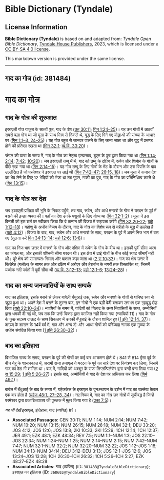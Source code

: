 # Bible Dictionary (Tyndale)

## License Information

**Bible Dictionary (Tyndale)** is based on and adapted from: _Tyndale Open Bible Dictionary_, [Tyndale House Publishers](https://tyndaleopenresources.com/), 2023, which is licensed under a [CC BY-SA 4.0 license](https://creativecommons.org/licenses/by-sa/4.0/legalcode.en).

This markdown version is provided under the same license.



--------------------------------

## गाद का गोत्र (id: 381484)

गाद का गोत्र
============

गाद के गोत्र की शुरुआत
----------------------

इस्राएली गोत्र याकूब के सातवें पुत्र, गाद के वंश ([उत् 30:11](https://ref.ly/Gen30:11); [गिन 1:24–25](https://ref.ly/Num1:24-Num1:25))। यह उन गोत्रों में आठवाँ सबसे बड़ा गोत्र था जो मूसा के साथ मिस्र से निकले थे, युद्ध के लिए गिने गए योद्धाओं की संख्या के आधार पर ([गिन 1:1–3, 24–25](https://ref.ly/Num1:1-Num1:3))। यह गोत्र बहुत से जानवर पालने के लिए जाना जाता था और युद्ध में प्रचण्ड होने की प्रतिष्ठा रखता था ([गिन 32:1](https://ref.ly/Num32:1); [व्य.वि. 33:20](https://ref.ly/Deut33:20))।

जंगल की यात्रा के समय में, गाद के गोत्र का नेतृत्व एल्यासाप, दूएल के पुत्र द्वारा किया गया था ([गिन 1:14](https://ref.ly/Num1:14); [2:14](https://ref.ly/Num2:14); [7:42](https://ref.ly/Num7:42); [10:20](https://ref.ly/Num10:20))। जब इस्राएली तम्बू में थे, गाद को तम्बू के दक्षिण में, रूबेन और शिमोन के गोत्रों के पीछे रखा गया था ([गिन 2:14–15](https://ref.ly/Num2:14-Num2:15))। यह गोत्र तम्बू के लिए गोत्रों के भेंट के दौरान और उस विपत्ति के बाद उल्लेखित है जो परमेश्वर ने इस्राएल पर लाई थी ([गिन 7:42–47](https://ref.ly/Num7:42-Num7:47); [26:15, 18](https://ref.ly/Num26:15))। जब मूसा ने कनान देश का भेद लेने के लिए 12 भेदियों को भेजा था तब गूएल, माकी का पुत्र, गाद के गोत्र का प्रतिनिधित्व करते थे ([गिन 13:15](https://ref.ly/Num13:15))।

गाद के गोत्र का देश
-------------------

जब इस्राएली प्रतिज्ञा की भूमि के निकट पहुँचे, तब गाद, रूबेन, और आधे मनश्शे के गोत्र ने यरदन के पूर्व में बसने की इच्छा व्यक्त की। वहाँ का देश उनके पशुओं के लिए योग्य था ([गिन 32:1–2](https://ref.ly/Num32:1-Num32:2))। मूसा ने इस विनती को इस शर्त पर स्वीकार किया कि वे कनान की विजय में सहायता करेंगे ([गिन 32:20–22](https://ref.ly/Num32:20-Num32:22); [यहो 1:12–18](https://ref.ly/Josh1:12-Josh1:18))। यहोशू के अधीन विजय के दौरान, गाद के गोत्र का विशेष रूप से यरीहो के युद्ध में उल्लेख है ([यहो 4:12](https://ref.ly/Josh4:12))। विजय के बाद, गाद, रूबेन और आधे मनश्शे के साथ, यरदन के पूर्व में अपने निज भाग में बस गए (तुलना करें [गिन 34:13–14](https://ref.ly/Num34:13-Num34:14); [यहो 12:6](https://ref.ly/Josh12:6); [13:8](https://ref.ly/Josh13:8))।

गाद का निज भाग उत्तर में मनश्शे के गोत्र और दक्षिण में रूबेन के गोत्र के बीच था। इसकी पूर्वी सीमा अरब का जंगल था, और इसकी पश्चिमी सीमा यरदन थी। इस क्षेत्र में ढाई गोत्रों के बीच कोई स्पष्ट सीमाएँ नहीं थीं। पूरे क्षेत्र को सामान्यतः गिलाद और बाशान कहा जाता था ([2 रा 10:33](https://ref.ly/2Kgs10:33))। गाद का क्षेत्र उत्तर में किन्नेरेत (गलील) के सागर तक और दक्षिण में अरोएर और हेशबोन के नगरों तक विस्तारित था, जिसमें यब्बोक नदी पर्वतों में पूर्वी सीमा थी ([व्य.वि. 3:12–13](https://ref.ly/Deut3:12-Deut3:13); [यहो 12:1–6](https://ref.ly/Josh12:1-Josh12:6); [13:24–28](https://ref.ly/Josh13:24-Josh13:28))।

गाद का अन्य जनजातियों के साथ सम्पर्क
------------------------------------

गाद का इतिहास, इसके बसने से लेकर बाबेली बँधुआई तक, रूबेन और मनश्शे के गोत्रों से घनिष्ठ रूप से जुड़ा हुआ था। अपने देश में बसने के तुरन्त बाद, इन गोत्रों ने एक बड़ी वेदी बनाकर लगभग एक गृहयुद्ध छेड़ दिया ([यहो 22:10–34](https://ref.ly/Josh22:10-Josh22:34))। न्यायियों के समय में, गादियों को गिलाद के अन्य निवासियों के साथ, अम्मोनियों द्वारा धमकी दी गई थी, जब तक कि उन्हें यिप्तह द्वारा पराजित नहीं किया गया (न्यायियों 11\)। गाद के गोत्र के कुछ सदस्य दाऊद के साथ सिकलग में उनकी बँधुआई के दौरान शामिल हुए ([1 इति 12:14, 37](https://ref.ly/1Chr12:14))। दाऊद के शासन के 14वें वर्ष में, गाद और अन्य दो\-और\-आधा गोत्रों को यरिय्याह नामक एक मुख्या के अधीन संगठित किया गया ([1 इति 26:30–32](https://ref.ly/1Chr26:30-1Chr26:32))।

बाद का इतिहास
-------------

विभाजित राज्य के समय, यरदन के पूर्व की गोत्रों पर कई बार आक्रमण होते थे। 841 से 814 ईसा पूर्व के बीच येहू के शासनकाल में, अरामी राजा हजाएल ने यरदन के पूर्व का सारे देश पर नियंत्रण कर लिया, जिसमें गाद का देश भी शामिल था। बाद में, गादियों को अश्शूर के राजा तिग्लत्पिलेसेर द्वारा बन्दी बना लिया गया ([2 रा 15:29](https://ref.ly/2Kgs15:29); [1 इति 5:26–27](https://ref.ly/1Chr5:26-1Chr5:27))। इसके बाद, अम्मोनियों ने गाद के देश पर अधिकार कर लिया ([यिर्म 49:1](https://ref.ly/Jer49:1))।

बाबेल में बँधुआई के बाद के समय में, यहेजकेल के इस्राएल के पुनःस्थापन के दर्शन में गाद का उल्लेख केवल एक बार होता है ([यहेज 48:1, 27–28, 34](https://ref.ly/Ezek48:1))। नए नियम में, गाद का गोत्र उन गोत्रों में सूचीबद्ध है जिन्हें परमेश्वर द्वारा प्रकाशितवाक्य की पुस्तक में मुहर किया गया है ([प्रका 7:5](https://ref.ly/Rev7:5))।

*यह भी देखें* इस्राएल, इतिहास; गाद (व्यक्ति) \#1। 

* **Associated Passages:** GEN 30:11; NUM 1:14; NUM 2:14; NUM 7:42; NUM 10:20; NUM 13:15; NUM 26:15; NUM 26:18; NUM 32:1; DEU 33:20; JOS 4:12; JOS 12:6; JOS 13:8; 2KI 10:33; 2KI 15:29; 1CH 12:14; 1CH 12:37; JER 49:1; EZK 48:1; EZK 48:34; REV 7:5; NUM 1:1–NUM 1:3; JOS 22:10–JOS 22:34; NUM 1:24–NUM 1:25; NUM 2:14–NUM 2:15; NUM 7:42–NUM 7:47; NUM 32:1–NUM 32:2; NUM 32:20–NUM 32:22; JOS 1:12–JOS 1:18; NUM 34:13–NUM 34:14; DEU 3:12–DEU 3:13; JOS 12:1–JOS 12:6; JOS 13:24–JOS 13:28; 1CH 26:30–1CH 26:32; 1CH 5:26–1CH 5:27; EZK 48:27–EZK 48:28
* **Associated Articles:** गाद (व्यक्ति) (ID: `381483@TyndaleBibleDictionary`); इस्राएल का इतिहास  (ID: `368603@TyndaleBibleDictionary`)

